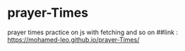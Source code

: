 # prayer-Times
prayer times practice on js with fetching and so on
##link : https://mohamed-leo.github.io/prayer-Times/
